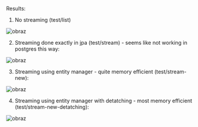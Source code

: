 Results:

1. No streaming (test/list)

![obraz](https://user-images.githubusercontent.com/18016435/229362220-0da5e767-38df-4b8d-a68c-c7569e906103.png)


2. Streaming done exactly in jpa (test/stream) - seems like not working in postgres this way:

![obraz](https://user-images.githubusercontent.com/18016435/229362125-7f68924e-009b-4715-ba77-fe4257d9a203.png)


3. Streaming using entity manager - quite memory efficient (test/stream-new):

![obraz](https://user-images.githubusercontent.com/18016435/229361883-77add5c8-730b-41f4-a15f-1ec84dedc90d.png)



4. Streaming using entity manager with detatching - most memory efficient (test/stream-new-detatching):

![obraz](https://user-images.githubusercontent.com/18016435/229361465-5381e13b-d7b9-4097-9f90-49eb0082e108.png)
